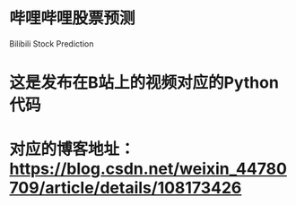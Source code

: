 # 哔哩哔哩股票预测 
Bilibili Stock Prediction
# 这是发布在B站上的视频对应的Python代码
# 对应的博客地址：<https://blog.csdn.net/weixin_44780709/article/details/108173426>
